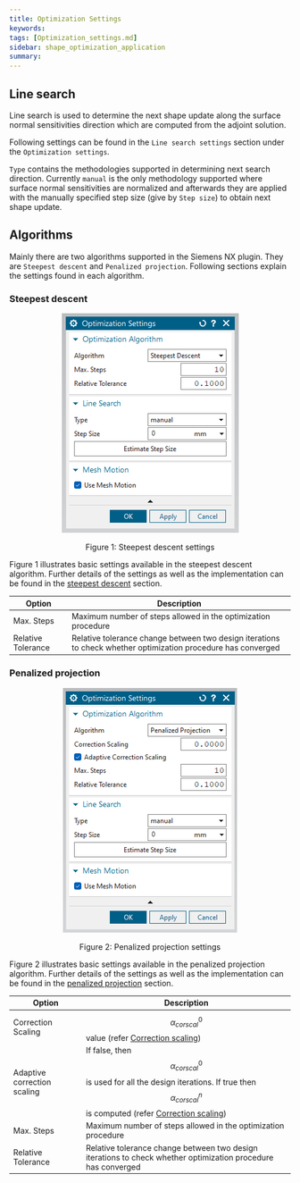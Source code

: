 ```yaml
---
title: Optimization Settings
keywords: 
tags: [Optimization_settings.md]
sidebar: shape_optimization_application
summary: 
---
```


## Line search

Line search is used to determine the next shape update along the surface normal sensitivities direction which are computed from the adjoint solution.

Following settings can be found in the `Line search settings` section under the `Optimization settings`.

`Type` contains the methodologies supported in determining next search direction. Currently `manual` is the only methodology supported where surface normal sensitivities are normalized and afterwards they are applied with the manually specified step size (give by `Step size`) to obtain next shape update.

## Algorithms

Mainly there are two algorithms supported in the Siemens NX plugin. They are `Steepest descent` and `Penalized projection`. Following sections explain the settings found in each algorithm.

### Steepest descent

<p align="center">
    <img src="images/algorithm_steepest_descent.png" alt="Steepest descent settings"/>
</p>
<p align="center">Figure 1: Steepest descent settings</p>

Figure 1 illustrates basic settings available in the steepest descent algorithm. Further details of the settings as well as the implementation can be found in the [steepest descent](../Technologies/Algorithms/steepest_descent.html) section.

|Option|Description|
|------|-----------|
|Max. Steps| Maximum number of steps allowed in the optimization procedure|
|Relative Tolerance| Relative tolerance change between two design iterations to check whether optimization procedure has converged|

### Penalized projection

<p align="center">
    <img src="images/algorithm_penalized_projection.png" alt="Penalized projection settings"/>
</p>
<p align="center">Figure 2: Penalized projection settings</p>

Figure 2 illustrates basic settings available in the penalized projection algorithm. Further details of the settings as well as the implementation can be found in the [penalized projection](../Technologies/Algorithms/penalized_projection.html) section.

|Option|Description|
|------|-----------|
|Correction Scaling| $$\alpha_{corscal}^0$$ value (refer [Correction scaling](../Technologies/Algorithms/penalized_projection.html#computing-correction-scaling)) |
|Adaptive correction scaling| If false, then $$\alpha_{corscal}^0$$ is used for all the design iterations. If true then $$\alpha_{corscal}^n$$ is computed (refer [Correction scaling](../Technologies/Algorithms/penalized_projection.html#computing-correction-scaling)) |
|Max. Steps| Maximum number of steps allowed in the optimization procedure|
|Relative Tolerance| Relative tolerance change between two design iterations to check whether optimization procedure has converged|